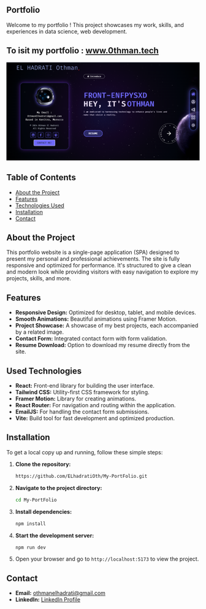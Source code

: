 ## **Portfolio**

Welcome to my portfolio ! This project showcases my work, skills, and experiences in data science, web development.
## **To isit my portfolio :** www.0thman.tech
![Portfolio Screenshot](public/Desktop.png)

## **Table of Contents**

- [About the Project](#about-the-project)
- [Features](#features)
- [Technologies Used](#technologies-used)
- [Installation](#installation)
- [Contact](#contact)

## **About the Project**

This portfolio website is a single-page application (SPA) designed to present my personal and professional achievements. The site is fully responsive and optimized for performance. It's structured to give a clean and modern look while providing visitors with easy navigation to explore my projects, skills, and more.

## **Features**

- **Responsive Design:** Optimized for desktop, tablet, and mobile devices.
- **Smooth Animations:** Beautiful animations using Framer Motion.
- **Project Showcase:** A showcase of my best projects, each accompanied by a related image.
- **Contact Form:** Integrated contact form with form validation. 
- **Resume Download:** Option to download my resume directly from the site.


## **Used Technologies**

- **React:** Front-end library for building the user interface.
- **Tailwind CSS:** Utility-first CSS framework for styling.
- **Framer Motion:** Library for creating animations.
- **React Router:** For navigation and routing within the application.
- **EmailJS:** For handling the contact form submissions.
- **Vite:** Build tool for fast development and optimized production.

## **Installation**

To get a local copy up and running, follow these simple steps:

1. **Clone the repository:**
   ```bash
   https://github.com/ELhadratiOth/My-PortFolio.git
   ```

2. **Navigate to the project directory:**
   ```bash
   cd My-PortFolio
   ```

3. **Install dependencies:**
   ```bash
   npm install
   ```

4. **Start the development server:**
   ```bash
   npm run dev
   ```

5. Open your browser and go to `http://localhost:5173` to view the project.


## **Contact**
- **Email:** [othmanelhadrati@gmail.com](mailto:othmanelhadrari@gmail.com)
- **LinkedIn:** [LinkedIn Profile](https://www.linkedin.com/in/othman-el-hadrati-91aa98243)
